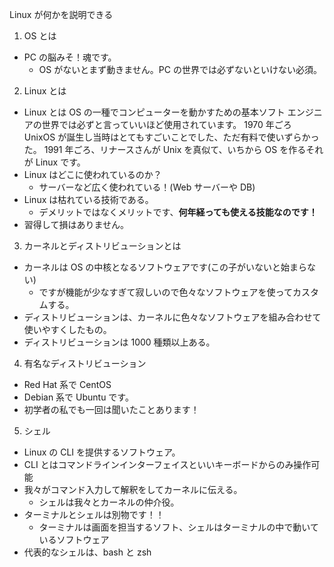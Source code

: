 Linux が何かを説明できる

1. OS とは

- PC の脳みそ！魂です。
  - OS がないとまず動きません。PC の世界では必ずないといけない必須。

2. Linux とは

- Linux とは OS の一種でコンピューターを動かすための基本ソフト
  エンジニアの世界では必ずと言っていいほど使用されています。
  1970 年ごろ UnixOS が誕生し当時はとてもすごいことでした、ただ有料で使いずらかった。
  1991 年ごろ、リナースさんが Unix を真似て、いちから OS を作るそれが Linux です。
- Linux はどこに使われているのか？
  - サーバーなど広く使われている！(Web サーバーや DB)
- Linux は枯れている技術である。
  - デメリットではなくメリットです、**何年経っても使える技能なのです！**
- 習得して損はありません。

3. カーネルとディストリビューションとは

- カーネルは OS の中核となるソフトウェアです(この子がいないと始まらない)
  - ですが機能が少なすぎて寂しいので色々なソフトウェアを使ってカスタムする。
- ディストリビューションは、カーネルに色々なソフトウェアを組み合わせて使いやすくしたもの。
- ディストリビューションは 1000 種類以上ある。

4. 有名なディストリビューション

- Red Hat 系で CentOS
- Debian 系で Ubuntu です。
- 初学者の私でも一回は聞いたことあります！

5. シェル

- Linux の CLI を提供するソフトウェア。
- CLI とはコマンドラインインターフェイスといいキーボードからのみ操作可能
- 我々がコマンド入力して解釈をしてカーネルに伝える。
  - シェルは我々とカーネルの仲介役。
- ターミナルとシェルは別物です！！
  - ターミナルは画面を担当するソフト、シェルはターミナルの中で動いているソフトウェア
- 代表的なシェルは、bash と zsh
